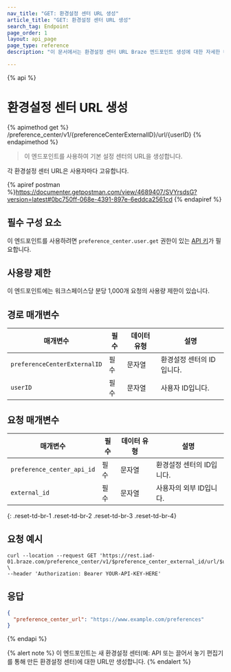 ```yaml
---
nav_title: "GET: 환경설정 센터 URL 생성"
article_title: "GET: 환경설정 센터 URL 생성"
search_tag: Endpoint
page_order: 1
layout: api_page
page_type: reference
description: "이 문서에서는 환경설정 센터 URL Braze 엔드포인트 생성에 대한 자세한 내용을 설명합니다."

---
```

{% api %}
# 환경설정 센터 URL 생성
{% apimethod get %}
/preference_center/v1/{preferenceCenterExternalID}/url/{userID}
{% endapimethod %}

> 이 엔드포인트를 사용하여 기본 설정 센터의 URL을 생성합니다. 

각 환경설정 센터 URL은 사용자마다 고유합니다.

{% apiref postman %}https://documenter.getpostman.com/view/4689407/SVYrsdsG?version=latest#0bc750ff-068e-4391-897e-6eddca2561cd {% endapiref %}

## 필수 구성 요소

이 엔드포인트를 사용하려면 `preference_center.user.get` 권한이 있는 [API 키]({{site.baseurl}}/api/basics#rest-api-key/)가 필요합니다.

## 사용량 제한

이 엔드포인트에는 워크스페이스당 분당 1,000개 요청의 사용량 제한이 있습니다.

## 경로 매개변수

| 매개변수 | 필수 | 데이터 유형 | 설명 |
| --------- | ---------| --------- | ----------- |
|`preferenceCenterExternalID`| 필수 | 문자열 | 환경설정 센터의 ID입니다. |
|`userID`| 필수 | 문자열 | 사용자 ID입니다. |

## 요청 매개변수

| 매개변수 | 필수 | 데이터 유형 | 설명 |
| --------- | ---------| --------- | ----------- |
|`preference_center_api_id`| 필수 | 문자열 | 환경설정 센터의 ID입니다. |
|`external_id`| 필수 | 문자열 | 사용자의 외부 ID입니다. |
{: .reset-td-br-1 .reset-td-br-2 .reset-td-br-3  .reset-td-br-4}

## 요청 예시

```
curl --location --request GET 'https://rest.iad-01.braze.com/preference_center/v1/$preference_center_external_id/url/$user_external_id' \
--header 'Authorization: Bearer YOUR-API-KEY-HERE'
```

## 응답 

```json
{
  "preference_center_url": "https://www.example.com/preferences"
}
```

{% endapi %}

{% alert note %}
이 엔드포인트는 새 환경설정 센터(예: API 또는 끌어서 놓기 편집기를 통해 만든 환경설정 센터)에 대한 URL만 생성합니다.
{% endalert %}